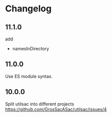 # Changelog

## 11.1.0

add
 * namesInDirectory

## 11.0.0

Use ES module syntax.

## 10.0.0

Split utilsac into different projects https://github.com/GrosSacASac/utilsac/issues/4
